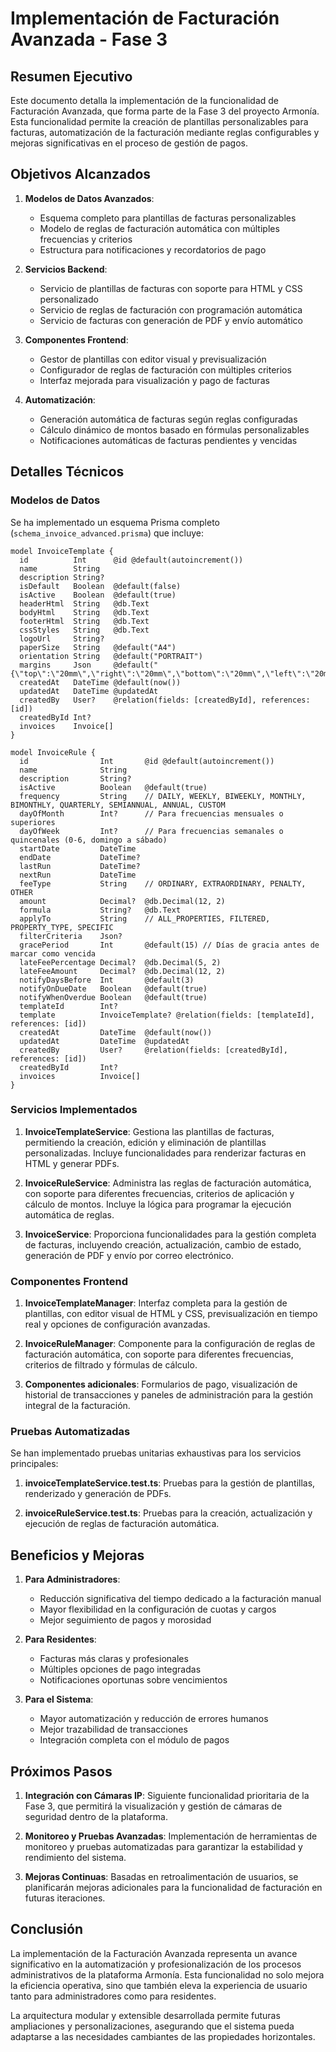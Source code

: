 # Implementación de Facturación Avanzada - Fase 3

## Resumen Ejecutivo

Este documento detalla la implementación de la funcionalidad de Facturación Avanzada, que forma parte de la Fase 3 del proyecto Armonía. Esta funcionalidad permite la creación de plantillas personalizables para facturas, automatización de la facturación mediante reglas configurables y mejoras significativas en el proceso de gestión de pagos.

## Objetivos Alcanzados

1. **Modelos de Datos Avanzados**:
   - Esquema completo para plantillas de facturas personalizables
   - Modelo de reglas de facturación automática con múltiples frecuencias y criterios
   - Estructura para notificaciones y recordatorios de pago

2. **Servicios Backend**:
   - Servicio de plantillas de facturas con soporte para HTML y CSS personalizado
   - Servicio de reglas de facturación con programación automática
   - Servicio de facturas con generación de PDF y envío automático

3. **Componentes Frontend**:
   - Gestor de plantillas con editor visual y previsualización
   - Configurador de reglas de facturación con múltiples criterios
   - Interfaz mejorada para visualización y pago de facturas

4. **Automatización**:
   - Generación automática de facturas según reglas configuradas
   - Cálculo dinámico de montos basado en fórmulas personalizables
   - Notificaciones automáticas de facturas pendientes y vencidas

## Detalles Técnicos

### Modelos de Datos

Se ha implementado un esquema Prisma completo (`schema_invoice_advanced.prisma`) que incluye:

```prisma
model InvoiceTemplate {
  id          Int      @id @default(autoincrement())
  name        String
  description String?
  isDefault   Boolean  @default(false)
  isActive    Boolean  @default(true)
  headerHtml  String   @db.Text
  bodyHtml    String   @db.Text
  footerHtml  String   @db.Text
  cssStyles   String   @db.Text
  logoUrl     String?
  paperSize   String   @default("A4")
  orientation String   @default("PORTRAIT")
  margins     Json     @default("{\"top\":\"20mm\",\"right\":\"20mm\",\"bottom\":\"20mm\",\"left\":\"20mm\"}")
  createdAt   DateTime @default(now())
  updatedAt   DateTime @updatedAt
  createdBy   User?    @relation(fields: [createdById], references: [id])
  createdById Int?
  invoices    Invoice[]
}

model InvoiceRule {
  id                Int       @id @default(autoincrement())
  name              String
  description       String?
  isActive          Boolean   @default(true)
  frequency         String    // DAILY, WEEKLY, BIWEEKLY, MONTHLY, BIMONTHLY, QUARTERLY, SEMIANNUAL, ANNUAL, CUSTOM
  dayOfMonth        Int?      // Para frecuencias mensuales o superiores
  dayOfWeek         Int?      // Para frecuencias semanales o quincenales (0-6, domingo a sábado)
  startDate         DateTime
  endDate           DateTime?
  lastRun           DateTime?
  nextRun           DateTime
  feeType           String    // ORDINARY, EXTRAORDINARY, PENALTY, OTHER
  amount            Decimal?  @db.Decimal(12, 2)
  formula           String?   @db.Text
  applyTo           String    // ALL_PROPERTIES, FILTERED, PROPERTY_TYPE, SPECIFIC
  filterCriteria    Json?
  gracePeriod       Int       @default(15) // Días de gracia antes de marcar como vencida
  lateFeePercentage Decimal?  @db.Decimal(5, 2)
  lateFeeAmount     Decimal?  @db.Decimal(12, 2)
  notifyDaysBefore  Int       @default(3)
  notifyOnDueDate   Boolean   @default(true)
  notifyWhenOverdue Boolean   @default(true)
  templateId        Int?
  template          InvoiceTemplate? @relation(fields: [templateId], references: [id])
  createdAt         DateTime  @default(now())
  updatedAt         DateTime  @updatedAt
  createdBy         User?     @relation(fields: [createdById], references: [id])
  createdById       Int?
  invoices          Invoice[]
}
```

### Servicios Implementados

1. **InvoiceTemplateService**: Gestiona las plantillas de facturas, permitiendo la creación, edición y eliminación de plantillas personalizadas. Incluye funcionalidades para renderizar facturas en HTML y generar PDFs.

2. **InvoiceRuleService**: Administra las reglas de facturación automática, con soporte para diferentes frecuencias, criterios de aplicación y cálculo de montos. Incluye la lógica para programar la ejecución automática de reglas.

3. **InvoiceService**: Proporciona funcionalidades para la gestión completa de facturas, incluyendo creación, actualización, cambio de estado, generación de PDF y envío por correo electrónico.

### Componentes Frontend

1. **InvoiceTemplateManager**: Interfaz completa para la gestión de plantillas, con editor visual de HTML y CSS, previsualización en tiempo real y opciones de configuración avanzadas.

2. **InvoiceRuleManager**: Componente para la configuración de reglas de facturación automática, con soporte para diferentes frecuencias, criterios de filtrado y fórmulas de cálculo.

3. **Componentes adicionales**: Formularios de pago, visualización de historial de transacciones y paneles de administración para la gestión integral de la facturación.

### Pruebas Automatizadas

Se han implementado pruebas unitarias exhaustivas para los servicios principales:

1. **invoiceTemplateService.test.ts**: Pruebas para la gestión de plantillas, renderizado y generación de PDFs.

2. **invoiceRuleService.test.ts**: Pruebas para la creación, actualización y ejecución de reglas de facturación automática.

## Beneficios y Mejoras

1. **Para Administradores**:
   - Reducción significativa del tiempo dedicado a la facturación manual
   - Mayor flexibilidad en la configuración de cuotas y cargos
   - Mejor seguimiento de pagos y morosidad

2. **Para Residentes**:
   - Facturas más claras y profesionales
   - Múltiples opciones de pago integradas
   - Notificaciones oportunas sobre vencimientos

3. **Para el Sistema**:
   - Mayor automatización y reducción de errores humanos
   - Mejor trazabilidad de transacciones
   - Integración completa con el módulo de pagos

## Próximos Pasos

1. **Integración con Cámaras IP**: Siguiente funcionalidad prioritaria de la Fase 3, que permitirá la visualización y gestión de cámaras de seguridad dentro de la plataforma.

2. **Monitoreo y Pruebas Avanzadas**: Implementación de herramientas de monitoreo y pruebas automatizadas para garantizar la estabilidad y rendimiento del sistema.

3. **Mejoras Continuas**: Basadas en retroalimentación de usuarios, se planificarán mejoras adicionales para la funcionalidad de facturación en futuras iteraciones.

## Conclusión

La implementación de la Facturación Avanzada representa un avance significativo en la automatización y profesionalización de los procesos administrativos de la plataforma Armonía. Esta funcionalidad no solo mejora la eficiencia operativa, sino que también eleva la experiencia de usuario tanto para administradores como para residentes.

La arquitectura modular y extensible desarrollada permite futuras ampliaciones y personalizaciones, asegurando que el sistema pueda adaptarse a las necesidades cambiantes de las propiedades horizontales.
